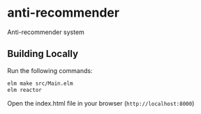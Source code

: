 # anti-recommender
Anti-recommender system

## Building Locally

Run the following commands:

```bash
elm make src/Main.elm
elm reactor 
```

Open the index.html file in your browser (`http://localhost:8000`)